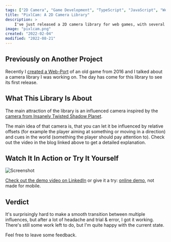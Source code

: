 ```yaml
---
tags: ["2D Camera", "Game Development", "TypeScript", "JavaScript", "Web Development", "Projects"]
title: "PixlCam: A 2D Camera Library"
description: >
    I've just released a 2D camera library for web games, with several camera types. Most notable one, which can get influenced by cues in the world and offsets like player movement/aim. Demo link included.
image: "pixlcam.png"
created: "2022-02-04"
modified: "2022-08-21"
---
```


## Previously on Another Project

Recently I [created a Web-Port](/the-last-summoner-an-exploration-game.html) of an old game from 2016 and I talked about a camera library I was working on.
The day has come for this library to see its first release.

## What This Library Is About

The main attraction of the library is an influenced camera inspired by the [camera from Insanely Twisted Shadow Planet](http://michelgagne.blogspot.com/2012/07/itsp-camera-explained.html).

The main idea of that camera is, that you can let it be influenced by relative offsets (for example the player aiming at something or moving in a direction) and cues in the world (something the player should pay attention to). Check out the video in the blog linked above to get a detailed explanation.

## Watch It In Action or Try It Yourself

![Screenshot](/assets/pixlcam.png)

[Check out the demo video on LinkedIn](https://www.linkedin.com/posts/santo-pfingsten_gamedevelopment-2dcamera-ugcPost-6896029825153187840-HLBS?utm_source=linkedin_share&utm_medium=member_desktop_web) or give it a try: [online demo](https://lusito.github.io/pixlcam/example/), not made for mobile.

## Verdict

It's surprisingly hard to make a smooth transition between multiple influences, but after a lot of headache and trial & error, I got it working. There's still some work left to do, but I'm quite happy with the current state.

Feel free to leave some feedback.
